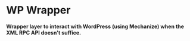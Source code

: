 # WP Wrapper #

**Wrapper layer to interact with WordPress (using Mechanize) when the XML RPC API doesn't suffice.**